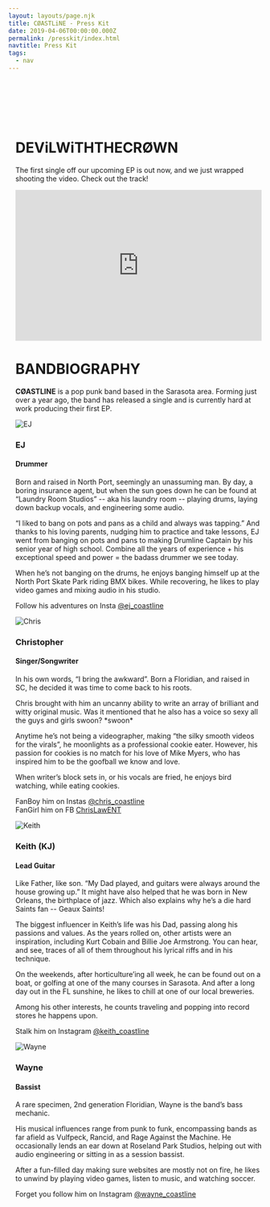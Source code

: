 ```yaml
---
layout: layouts/page.njk
title: CØASTLiNE - Press Kit
date: 2019-04-06T00:00:00.000Z
permalink: /presskit/index.html
navtitle: Press Kit
tags:
  - nav
---
```


<div id="content-wrapper" style="padding-left: 1em; padding-top: 80px">
  <div>
    <h1 class="aileronultralight">DEViL&#8203;<b>WiTH&#8203;</b>THE&#8203;<b>CRØWN</b></h1>
    <p class="lato">
      The first single off our upcoming EP is out now, and we just wrapped shooting the video. Check out the track!
    </p>
    <div id="musicplayer">
      <iframe height="300" width="100%" src="https://play.soundsgood.co/embed/5b82bd372494bee13b6bc86d?color=#67a58c&hideCurator=1" frameborder="0" webkitallowfullscreen mozallowfullscreen allowfullscreen allow="autoplay; encrypted-media" allowtransparency="true"></iframe>
    </div>
  </div>
  <div>
    <h1 class="aileronultralight">BAND&#8203;<b>BIOGRAPHY</b></h1>
    <p class="lato">
      <b>CØASTLINE</b> is a pop punk band based in the Sarasota area. Forming just over a year ago,
      the band has released a single and is currently hard at work producing their first EP.
    </p>
  </div>
  <div class="container">
    <div class="row">
      <div class="col-6 col-md-4">
        <img src="{{ '/img/ej_poster.jpg' | url }}" class="img-fluid" alt="EJ">
      </div>
      <div class="col-md-8">
        <h3>EJ</h3>
        <h4>Drummer</h4>
        <p class="lato">
          Born and raised in North Port, seemingly an unassuming man. By day, a boring insurance agent, but when the sun goes down he can be found at “Laundry Room Studios” -- aka his laundry room -- playing drums, laying down backup vocals, and engineering some audio.
        </p>
        <p class="lato">
          “I liked to bang on pots and pans as a child and always was tapping.” And thanks to his loving parents, nudging him to practice and take lessons, EJ went from banging on pots and pans to making Drumline Captain by his senior year of high school. Combine all the years of experience + his exceptional speed and power = the badass drummer we see today. 
        </p>
        <p class="lato">
          When he’s not banging on the drums, he enjoys banging himself up at the North Port Skate Park riding BMX bikes. While recovering, he likes to play video games and mixing audio in his studio.
        </p>
        <p>Follow his adventures on Insta <a href="https://www.instagram.com/ej_coastline/" target="_blank">@ej_coastline</a></p>
      </div>
    </div>
    <div class="row">
      <div class="col-6 col-md-4 order-md-last">
        <img src="{{ '/img/chris_poster.jpg' | url }}" class="img-fluid" alt="Chris">
      </div>
      <div class="col-md-8 text-md-right">
        <h3>Christopher</h3>
        <h4>Singer/Songwriter</h4>
        <p class="lato">
          In his own words, “I bring the awkward”. Born a Floridian, and raised in SC, he decided it was time to come back to his roots. 
        </p>
        <p class="lato">
          Chris brought with him an uncanny ability to write an array of brilliant and witty original music. Was it mentioned that he also has a voice so sexy all the guys and girls swoon? *swoon*
        </p>
        <p class="lato">
          Anytime he’s not being a videographer, making “the silky smooth videos for the virals”, he moonlights as a professional cookie eater. However, his passion for cookies is no match for his love of Mike Myers, who has inspired him to be the goofball we know and love.
        </p>
        <p class="lato">
          When writer’s block sets in, or his vocals are fried, he enjoys bird watching, while eating cookies.
        </p>
        <p class="lato">
          FanBoy him on Instas <a href="https://www.instagram.com/chris_coastline/" target="_blank">@chris_coastline</a><br>
          FanGirl him on FB <a href="http://www.facebook.com/ChrisLawENT" target="_blank">ChrisLawENT</a><br>
        </p>
      </div>
    </div>
    <div class="row">
      <div class="col-6 col-md-4">
        <img src="{{ '/img/keith_poster.jpg' | url }}" class="img-fluid" alt="Keith">
      </div>
      <div class="col-md-8">
        <h3>Keith (KJ)</h3>
        <h4>Lead Guitar</h4>
        <p class="lato">
          Like Father, like son. “My Dad played, and guitars were always around the house growing up.” It might have also helped that he was born in New Orleans, the birthplace of jazz. Which also explains why he’s a die hard Saints fan -- Geaux Saints!        
        </p>
        <p class="lato">
          The biggest influencer in Keith’s life was his Dad, passing along his passions and values. As the years rolled on, other artists were an inspiration, including Kurt Cobain and Billie Joe Armstrong. You can hear, and see, traces of all of them throughout his lyrical riffs and in his technique. 
        </p>
        <p class="lato">
          On the weekends, after horticulture’ing all week, he can be found out on a boat, or golfing at one of the many courses in Sarasota. And after a long day out in the FL sunshine, he likes to chill at one of our local breweries.         
        </p>
        <p class="lato">
          Among his other interests, he counts traveling and popping into record stores he happens upon. 
        </p>
        <p class="lato">
          Stalk him on Instagram <a href="https://www.instagram.com/keith_coastline/" target="_blank">@keith_coastline</a>
        </p>
      </div>
    </div>
    <div class="row">
      <div class="col-6 col-md-4 order-md-last">
        <img src="{{ '/img/wayne_poster.jpg' | url }}" class="img-fluid" alt="Wayne">
      </div>
      <div class="col-md-8 text-md-right">
        <h3>Wayne</h3>
        <h4>Bassist</h4>
        <p class="lato">
          A rare specimen, 2nd generation Floridian, Wayne is the band’s bass mechanic.
        </p>
        <p class="lato">
          His musical influences range from punk to funk, encompassing bands as far afield as Vulfpeck, Rancid, and Rage Against the Machine. He occasionally lends an ear down at Roseland Park Studios, helping out with audio engineering or sitting in as a session bassist.
        </p>
        <p class="lato">
          After a fun-filled day making sure websites are mostly not on fire, he likes to unwind by playing video games, listen to music, and watching soccer.
        </p>
        <p class="lato">
          Forget you follow him on Instagram <a href="https://www.instagram.com/wayne_coastline/" target="_blank">@wayne_coastline</a>
        </p>
      </div>
    </div>
  </div>
</div>